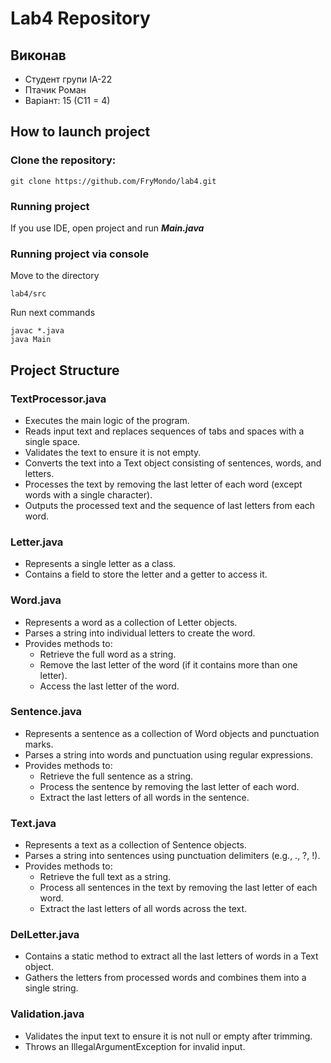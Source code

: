 # Lab4 Repository
## Виконав
- Студент групи ІА-22
- Птачик Роман
- Варіант: 15 (С11 = 4)
## How to launch project
### Clone the repository:
```
git clone https://github.com/FryMondo/lab4.git
```
### Running project
If you use IDE, open project and run ***Main.java***
### Running project via console
Move to the directory
```
lab4/src
```
Run next commands
```
javac *.java
java Main
```
## Project Structure
### TextProcessor.java
- Executes the main logic of the program.
- Reads input text and replaces sequences of tabs and spaces with a single space.
- Validates the text to ensure it is not empty.
- Converts the text into a Text object consisting of sentences, words, and letters.
- Processes the text by removing the last letter of each word (except words with a single character).
- Outputs the processed text and the sequence of last letters from each word.
### Letter.java
- Represents a single letter as a class.
- Contains a field to store the letter and a getter to access it.
### Word.java
- Represents a word as a collection of Letter objects.
- Parses a string into individual letters to create the word.
- Provides methods to:
  - Retrieve the full word as a string.
  - Remove the last letter of the word (if it contains more than one letter).
  - Access the last letter of the word.
### Sentence.java
- Represents a sentence as a collection of Word objects and punctuation marks.
- Parses a string into words and punctuation using regular expressions.
- Provides methods to:
  - Retrieve the full sentence as a string.
  - Process the sentence by removing the last letter of each word.
  - Extract the last letters of all words in the sentence.
### Text.java
- Represents a text as a collection of Sentence objects.
- Parses a string into sentences using punctuation delimiters (e.g., ., ?, !).
- Provides methods to:
  - Retrieve the full text as a string.
  - Process all sentences in the text by removing the last letter of each word.
  - Extract the last letters of all words across the text.
### DelLetter.java
- Contains a static method to extract all the last letters of words in a Text object.
- Gathers the letters from processed words and combines them into a single string.
### Validation.java
- Validates the input text to ensure it is not null or empty after trimming.
- Throws an IllegalArgumentException for invalid input.
